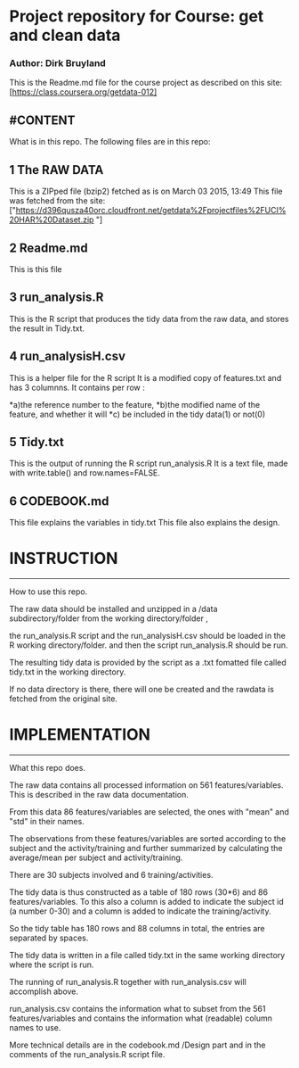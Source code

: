 # Project repository for Course: get and clean data

### Author: Dirk Bruyland


 This is the Readme.md file for
 the course project as described on this site:
[https://class.coursera.org/getdata-012]




#CONTENT
---
What is in this repo.
The following files are in this repo:

## 1 The RAW DATA 
This is a ZIPped file (bzip2) fetched as is on March 03 2015, 13:49
This file was fetched from the site:
["https://d396qusza40orc.cloudfront.net/getdata%2Fprojectfiles%2FUCI%20HAR%20Dataset.zip  "]

## 2 Readme.md
This is this file

## 3 run_analysis.R
This is the R script that produces the tidy data
from the raw data, and stores the result in Tidy.txt.

## 4 run_analysisH.csv
This is a helper file for the R script
It is a modified copy of features.txt and has
3 columnns. 
It contains per row :

*a)the reference number to the feature,
*b)the modified name of the feature, and whether it will
*c) be included in the tidy data(1) or not(0)

## 5 Tidy.txt
This is the output of running the R script 
run_analysis.R
It is a text file, made with write.table() and row.names=FALSE.

## 6 CODEBOOK.md
This file explains the variables in tidy.txt
This file also explains the design.









# INSTRUCTION
---
How to use this repo.

The raw data should be installed and unzipped in a /data
subdirectory/folder from the working directory/folder , 

the run_analysis.R script and the run_analysisH.csv
should be loaded in the R working directory/folder. 
and then the script run_analysis.R should be run.

The resulting tidy data is provided by the script 
as a .txt fomatted file
called tidy.txt in the working directory. 

If no data directory is there, there will
one be created and the rawdata is fetched from the original site.








# IMPLEMENTATION
---
What this repo does.

The raw data contains all processed information on 561 features/variables.
This is described in the raw data documentation.

From this data 86 features/variables are selected, the ones with "mean" and "std" in their
names.

The observations from these features/variables are sorted according to the subject and the activity/training 
and further summarized by calculating the average/mean per subject and activity/training.

There are 30 subjects involved and 6 training/activities.

The tidy data is thus constructed as a table of 180 rows (30*6) and 86 features/variables.
To this also a column is added to indicate the subject id (a number 0-30) and a column
is added to indicate the training/activity. 

So the tidy table has 180 rows and 88 columns
in total, the entries are separated by spaces.

The tidy data is written in a file called tidy.txt in the same working directory
where the script is run.

The running of run_analysis.R together with run_analysis.csv
will accomplish above.

run_analysis.csv contains the information what to subset from the 561 features/variables
and contains the information what (readable) column names to use.

More technical details are in the codebook.md /Design part
and in the comments of the run_analysis.R script file.
